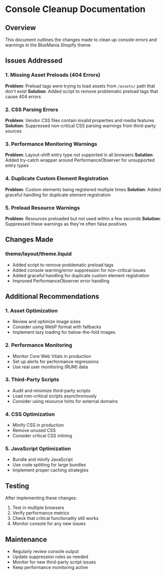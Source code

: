 # Console Cleanup Documentation

## Overview
This document outlines the changes made to clean up console errors and warnings in the BloxMania Shopify theme.

## Issues Addressed

### 1. Missing Asset Preloads (404 Errors)
**Problem**: Preload tags were trying to load assets from `/assets/` path that don't exist
**Solution**: Added script to remove problematic preload tags that cause 404 errors

### 2. CSS Parsing Errors
**Problem**: Vendor CSS files contain invalid properties and media features
**Solution**: Suppressed non-critical CSS parsing warnings from third-party sources

### 3. Performance Monitoring Warnings
**Problem**: Layout-shift entry type not supported in all browsers
**Solution**: Added try-catch wrapper around PerformanceObserver for unsupported entry types

### 4. Duplicate Custom Element Registration
**Problem**: Custom elements being registered multiple times
**Solution**: Added graceful handling for duplicate element registration

### 5. Preload Resource Warnings
**Problem**: Resources preloaded but not used within a few seconds
**Solution**: Suppressed these warnings as they're often false positives

## Changes Made

### theme/layout/theme.liquid
- Added script to remove problematic preload tags
- Added console warning/error suppression for non-critical issues
- Added graceful handling for duplicate custom element registration
- Improved PerformanceObserver error handling

## Additional Recommendations

### 1. Asset Optimization
- Review and optimize image sizes
- Consider using WebP format with fallbacks
- Implement lazy loading for below-the-fold images

### 2. Performance Monitoring
- Monitor Core Web Vitals in production
- Set up alerts for performance regressions
- Use real user monitoring (RUM) data

### 3. Third-Party Scripts
- Audit and minimize third-party scripts
- Load non-critical scripts asynchronously
- Consider using resource hints for external domains

### 4. CSS Optimization
- Minify CSS in production
- Remove unused CSS
- Consider critical CSS inlining

### 5. JavaScript Optimization
- Bundle and minify JavaScript
- Use code splitting for large bundles
- Implement proper caching strategies

## Testing
After implementing these changes:
1. Test in multiple browsers
2. Verify performance metrics
3. Check that critical functionality still works
4. Monitor console for any new issues

## Maintenance
- Regularly review console output
- Update suppression rules as needed
- Monitor for new third-party script issues
- Keep performance monitoring active 